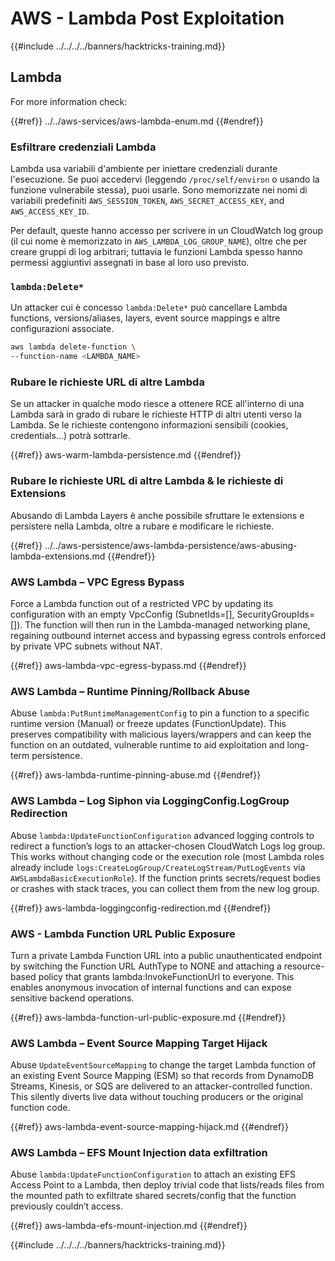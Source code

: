 # AWS - Lambda Post Exploitation

{{#include ../../../../banners/hacktricks-training.md}}

## Lambda

For more information check:

{{#ref}}
../../aws-services/aws-lambda-enum.md
{{#endref}}

### Esfiltrare credenziali Lambda

Lambda usa variabili d'ambiente per iniettare credenziali durante l'esecuzione. Se puoi accedervi (leggendo `/proc/self/environ` o usando la funzione vulnerabile stessa), puoi usarle. Sono memorizzate nei nomi di variabili predefiniti `AWS_SESSION_TOKEN`, `AWS_SECRET_ACCESS_KEY`, and `AWS_ACCESS_KEY_ID`.

Per default, queste hanno accesso per scrivere in un CloudWatch log group (il cui nome è memorizzato in `AWS_LAMBDA_LOG_GROUP_NAME`), oltre che per creare gruppi di log arbitrari; tuttavia le funzioni Lambda spesso hanno permessi aggiuntivi assegnati in base al loro uso previsto.

### `lambda:Delete*`
Un attacker cui è concesso `lambda:Delete*` può cancellare Lambda functions, versions/aliases, layers, event source mappings e altre configurazioni associate.
```bash
aws lambda delete-function \
--function-name <LAMBDA_NAME>
```
### Rubare le richieste URL di altre Lambda

Se un attacker in qualche modo riesce a ottenere RCE all'interno di una Lambda sarà in grado di rubare le richieste HTTP di altri utenti verso la Lambda. Se le richieste contengono informazioni sensibili (cookies, credentials...) potrà sottrarle.

{{#ref}}
aws-warm-lambda-persistence.md
{{#endref}}

### Rubare le richieste URL di altre Lambda & le richieste di Extensions

Abusando di Lambda Layers è anche possibile sfruttare le extensions e persistere nella Lambda, oltre a rubare e modificare le richieste.

{{#ref}}
../../aws-persistence/aws-lambda-persistence/aws-abusing-lambda-extensions.md
{{#endref}}

### AWS Lambda – VPC Egress Bypass

Force a Lambda function out of a restricted VPC by updating its configuration with an empty VpcConfig (SubnetIds=[], SecurityGroupIds=[]). The function will then run in the Lambda-managed networking plane, regaining outbound internet access and bypassing egress controls enforced by private VPC subnets without NAT.

{{#ref}}
aws-lambda-vpc-egress-bypass.md
{{#endref}}

### AWS Lambda – Runtime Pinning/Rollback Abuse

Abuse `lambda:PutRuntimeManagementConfig` to pin a function to a specific runtime version (Manual) or freeze updates (FunctionUpdate). This preserves compatibility with malicious layers/wrappers and can keep the function on an outdated, vulnerable runtime to aid exploitation and long-term persistence.

{{#ref}}
aws-lambda-runtime-pinning-abuse.md
{{#endref}}

### AWS Lambda – Log Siphon via LoggingConfig.LogGroup Redirection

Abuse `lambda:UpdateFunctionConfiguration` advanced logging controls to redirect a function’s logs to an attacker-chosen CloudWatch Logs log group. This works without changing code or the execution role (most Lambda roles already include `logs:CreateLogGroup/CreateLogStream/PutLogEvents` via `AWSLambdaBasicExecutionRole`). If the function prints secrets/request bodies or crashes with stack traces, you can collect them from the new log group.

{{#ref}}
aws-lambda-loggingconfig-redirection.md
{{#endref}}

### AWS - Lambda Function URL Public Exposure

Turn a private Lambda Function URL into a public unauthenticated endpoint by switching the Function URL AuthType to NONE and attaching a resource-based policy that grants lambda:InvokeFunctionUrl to everyone. This enables anonymous invocation of internal functions and can expose sensitive backend operations.

{{#ref}}
aws-lambda-function-url-public-exposure.md
{{#endref}}

### AWS Lambda – Event Source Mapping Target Hijack

Abuse `UpdateEventSourceMapping` to change the target Lambda function of an existing Event Source Mapping (ESM) so that records from DynamoDB Streams, Kinesis, or SQS are delivered to an attacker-controlled function. This silently diverts live data without touching producers or the original function code.

{{#ref}}
aws-lambda-event-source-mapping-hijack.md
{{#endref}}

### AWS Lambda – EFS Mount Injection data exfiltration

Abuse `lambda:UpdateFunctionConfiguration` to attach an existing EFS Access Point to a Lambda, then deploy trivial code that lists/reads files from the mounted path to exfiltrate shared secrets/config that the function previously couldn’t access.

{{#ref}}
aws-lambda-efs-mount-injection.md
{{#endref}}



{{#include ../../../../banners/hacktricks-training.md}}
